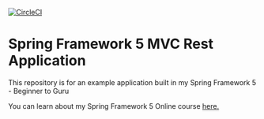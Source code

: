 [![CircleCI](https://circleci.com/gh/heindrichpaul/spring5-mvc-rest.svg?style=svg)](https://circleci.com/gh/heindrichpaul/spring5-mvc-rest)
# Spring Framework 5 MVC Rest Application

This repository is for an example application built in my Spring Framework 5 - Beginner to Guru

You can learn about my Spring Framework 5 Online course [here.](http://courses.springframework.guru/p/spring-framework-5-begginer-to-guru/?product_id=363173)